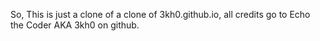 So, This is just a clone of a clone of 3kh0.github.io, all credits go to Echo the Coder AKA 3kh0 on github.
